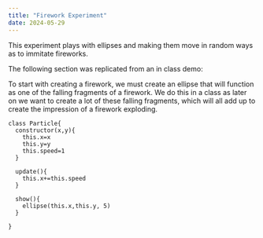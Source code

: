 ```yaml
---
title: "Firework Experiment"
date: 2024-05-29
---
```

This experiment plays with ellipses and making them move in random ways as to immitate fireworks.

The following section was replicated from an in class demo:

To start with creating a firework, we must create an ellipse that will function as one of the falling fragments of a firework. We do this in a class as later on we want to create a lot of these falling fragments, which will all add up to create the impression of a firework exploding.
```
class Particle{
  constructor(x,y){
    this.x=x
    this.y=y
    this.speed=1
  }
  
  update(){
    this.x+=this.speed
  }
  
  show(){
    ellipse(this.x,this.y, 5)
  }
  
}
```
